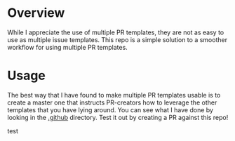 # Overview

While I appreciate the use of multiple PR templates, they are not as easy to use as multiple issue templates. This repo is a simple solution to a smoother workflow for using multiple PR templates.

# Usage

The best way that I have found to make multiple PR templates usable is to create a master one that instructs PR-creators how to leverage the other templates that you have lying around. You can see what I have done by looking in the [.github](.github) directory. Test it out by creating a PR against this repo!

test
